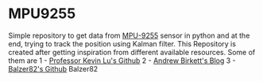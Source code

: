 # MPU9255
Simple repository to get data from <a href="https://www.invensense.com/products/motion-tracking/9-axis/mpu-9255-2/">MPU-9255</a> sensor in python and at the end, trying to track the position using Kalman filter.
This Repository is created after getting inspiration from different available resources. Some of them are
1 - <a href="https://github.com/kevinwlu/iot">Professor Kevin Lu's Github</a>
2 - <a href="http://blog.bitify.co.uk/2013/11/interfacing-raspberry-pi-and-mpu-6050.html">Andrew Birkett's Blog</a>
3 - <a href="https://github.com/balzer82/Kalman">Balzer82's Github</a> Balzer82
